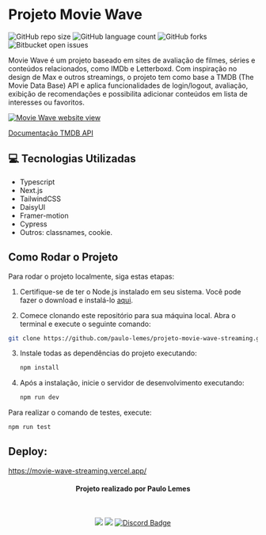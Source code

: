 # Projeto Movie Wave

![GitHub repo size](https://img.shields.io/github/repo-size/paulo-lemes/projeto-movie-wave-streaming?style=for-the-badge)
![GitHub language count](https://img.shields.io/github/languages/count/paulo-lemes/projeto-movie-wave-streaming?style=for-the-badge)
![GitHub forks](https://img.shields.io/github/forks/paulo-lemes/projeto-movie-wave-streaming?style=for-the-badge)
![Bitbucket open issues](https://img.shields.io/bitbucket/issues/paulo-lemes/projeto-movie-wave-streaming?style=for-the-badge)

Movie Wave é um projeto baseado em sites de avaliação de filmes, séries e conteúdos relacionados, como IMDb e Letterboxd. Com inspiração no design de Max e outros streamings, o projeto tem como base a TMDB (The Movie Data Base) API e aplica funcionalidades de login/logout, avaliação, exibição de recomendações e possibilita adicionar conteúdos em lista de interesses ou favoritos.

<a href="https://movie-wave-streaming.vercel.app/"><img src="/movie-wave-demo.gif" alt="Movie Wave website view" border="0" /></a>

[Documentação TMDB API](https://developer.themoviedb.org/docs/getting-started)

## 💻 Tecnologias Utilizadas

- Typescript
- Next.js
- TailwindCSS
- DaisyUI
- Framer-motion
- Cypress
- Outros: classnames, cookie.

## Como Rodar o Projeto

Para rodar o projeto localmente, siga estas etapas:

1. Certifique-se de ter o Node.js instalado em seu sistema. Você pode fazer o download e instalá-lo [aqui](https://nodejs.org/).

2. Comece clonando este repositório para sua máquina local. Abra o terminal e execute o seguinte comando:

```bash
git clone https://github.com/paulo-lemes/projeto-movie-wave-streaming.git
```

3. Instale todas as dependências do projeto executando:

   ```bash
   npm install
   ```

4. Após a instalação, inicie o servidor de desenvolvimento executando:

   ```bash
   npm run dev
   ```

Para realizar o comando de testes, execute:

```bash
npm run test
```

## Deploy:

https://movie-wave-streaming.vercel.app/

<div id="header" align="center">
 
 
#### Projeto realizado por Paulo Lemes
<br/>
 
  <a href="https://www.linkedin.com/in/-paulolemes/"><img src="https://img.shields.io/badge/-LinkedIn-%230077B5?style=for-the-badge&logo=linkedin&logoColor=white"></a> 
  <a href = "mailto:paulo-lemes@live.com"><img src="https://img.shields.io/badge/-Email-%23333?style=for-the-badge&logo=gmail&logoColor=white"></a>
   <a href="https://discordapp.com/users/430034249656172555">
  <img src="https://img.shields.io/badge/Discord-7289DA?style=for-the-badge&logo=discord&logoColor=white" alt="Discord Badge" width="">
</a>

</div>
